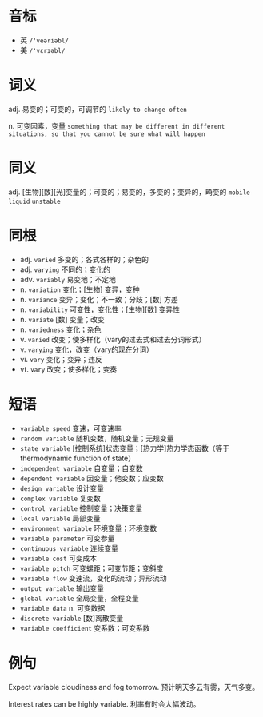 # 音标

- 英 `/'veəriəbl/`
- 美 `/'vɛrɪəbl/`

# 词义

adj. 易变的；可变的，可调节的
`likely to change often`

n. 可变因素，变量
`something that may be different in different situations, so that you cannot be sure what will happen`

# 同义

adj. [生物][数][光]变量的；可变的；易变的，多变的；变异的，畸变的
`mobile` `liquid` `unstable`

# 同根

- adj. `varied` 多变的；各式各样的；杂色的
- adj. `varying` 不同的；变化的
- adv. `variably` 易变地；不定地
- n. `variation` 变化；[生物] 变异，变种
- n. `variance` 变异；变化；不一致；分歧；[数] 方差
- n. `variability` 可变性，变化性；[生物][数] 变异性
- n. `variate` [数] 变量；改变
- n. `variedness` 变化；杂色
- v. `varied` 改变；使多样化（vary的过去式和过去分词形式）
- v. `varying` 变化，改变（vary的现在分词）
- vi. `vary` 变化；变异；违反
- vt. `vary` 改变；使多样化；变奏

# 短语

- `variable speed` 变速，可变速率
- `random variable` 随机变数，随机变量；无规变量
- `state variable` [控制系统]状态变量；[热力学]热力学态函数（等于thermodynamic function of state）
- `independent variable` 自变量；自变数
- `dependent variable` 因变量；他变数；应变数
- `design variable` 设计变量
- `complex variable` 复变数
- `control variable` 控制变量；决策变量
- `local variable` 局部变量
- `environment variable` 环境变量；环境变数
- `variable parameter` 可变参量
- `continuous variable` 连续变量
- `variable cost` 可变成本
- `variable pitch` 可变螺距；可变节距；变斜度
- `variable flow` 变速流，变化的流动；异形流动
- `output variable` 输出变量
- `global variable` 全局变量，全程变量
- `variable data` n. 可变数据
- `discrete variable` [数]离散变量
- `variable coefficient` 变系数；可变系数

# 例句

Expect variable cloudiness and fog tomorrow.
预计明天多云有雾，天气多变。

Interest rates can be highly variable.
利率有时会大幅波动。


